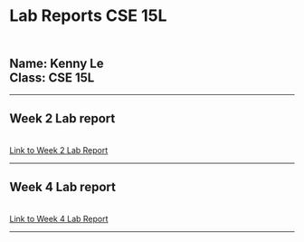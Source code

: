 # Lab Reports CSE 15L 
<br/> **Name:** 
Kenny Le
<br/>  **Class:**
CSE 15L
<br/>
---
---

## Week 2 Lab report
<br/> [Link to Week 2 Lab Report](https://redagent750.github.io/CSE15L-Website/week-2-lab-report.html)

---
## Week 4 Lab report
<br/> [Link to Week 4 Lab Report](https://redagent750.github.io/CSE15L-Website/week-4-lab-report.html)

---

